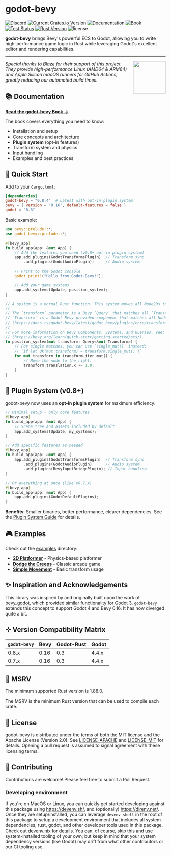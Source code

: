 # godot-bevy

[![Discord](https://img.shields.io/discord/1379465862800736258.svg?color=7289da&&logo=discord)](https://discord.gg/gqkeBsH93H)
[![Current Crates.io Version](https://img.shields.io/crates/v/godot-bevy.svg)](https://crates.io/crates/godot-bevy)
[![Documentation](https://img.shields.io/badge/docs-latest-blue)](https://docs.rs/godot-bevy/latest/godot_bevy/)
[![Book](https://img.shields.io/badge/book-read-green)](https://bytemeadow.github.io/godot-bevy)
[![Test Status](https://github.com/bytemeadow/godot-bevy/actions/workflows/ci.yml/badge.svg)](https://github.com/bytemeadow/godot-bevy/actions/workflows/ci.yml)
[![Rust Version](https://img.shields.io/badge/Rust-1.88.0+-blue)](https://releases.rs/docs/1.88.0)
![license](https://shields.io/badge/license-MIT%2FApache--2.0-blue)

**godot-bevy** brings Bevy's powerful ECS to Godot, allowing you to write high-performance game logic in Rust while leveraging Godot's excellent editor and rendering capabilities.

---

<div align="left" valign="middle">
<a href="https://runblaze.dev">
 <picture>
   <source media="(prefers-color-scheme: dark)" srcset="https://www.runblaze.dev/logo_dark.png">
   <img align="right" src="https://www.runblaze.dev/logo_light.png" height="102px"/>
 </picture>
</a>

<br style="display: none;"/>

_Special thanks to [Blaze](https://runblaze.dev) for their support of this project. They provide high-performance Linux (AMD64 & ARM64) and Apple Silicon macOS runners for GitHub Actions, greatly reducing our automated build times._

</div>

## 📚 Documentation

**[Read the godot-bevy Book →](https://bytemeadow.github.io/godot-bevy)**

The book covers everything you need to know:
- Installation and setup
- Core concepts and architecture
- **Plugin system** (opt-in features)
- Transform system and physics
- Input handling
- Examples and best practices

## 🚀 Quick Start

Add to your `Cargo.toml`:

```toml
[dependencies]
godot-bevy = "0.8.4"  # Latest with opt-in plugin system
bevy = { version = "0.16", default-features = false }
godot = "0.3"
```

Basic example:

```rust
use bevy::prelude::*;
use godot_bevy::prelude::*;

#[bevy_app]
fn build_app(app: &mut App) {
    // Add the features you need (v0.8+ opt-in plugin system)
    app.add_plugins(GodotTransformsPlugin)  // Transform sync
        .add_plugins(GodotAudioPlugin);     // Audio system

    // Print to the Godot console
    godot_print!("Hello from Godot-Bevy!");

    // Add your game systems
    app.add_systems(Update, position_system);
}

// A system is a normal Rust function. This system moves all Node2Ds to the right, such as Sprite2Ds.
//
// The `transform` parameter is a Bevy `Query` that matches all `Transform` components.
// `Transform` is a Godot-Bevy-provided component that matches all Node2Ds in the scene.
// (https://docs.rs/godot-bevy/latest/godot_bevy/plugins/core/transforms/struct.Transform.html)
//
// For more information on Bevy Components, Systems, and Queries, see:
// (https://bevy.org/learn/quick-start/getting-started/ecs/).
fn position_system(mut transform: Query<&mut Transform>) {
    // For single matches, you can use `single_mut()` instead:
    // `if let Ok(mut transform) = transform.single_mut() {`
    for mut transform in transform.iter_mut() {
        // Move the node to the right.
        transform.translation.x += 1.0;
    }
}

```

## 🔧 Plugin System (v0.8+)

godot-bevy now uses an **opt-in plugin system** for maximum efficiency:

```rust
// Minimal setup - only core features
#[bevy_app]
fn build_app(app: &mut App) {
    // Scene tree and assets included by default
    app.add_systems(Update, my_systems);
}

// Add specific features as needed
#[bevy_app]
fn build_app(app: &mut App) {
    app.add_plugins(GodotTransformsPlugin)  // Transform sync
        .add_plugins(GodotAudioPlugin)      // Audio system
        .add_plugins(BevyInputBridgePlugin); // Input handling
}

// Or everything at once (like v0.7.x)
#[bevy_app]
fn build_app(app: &mut App) {
    app.add_plugins(GodotDefaultPlugins);
}
```

**Benefits**: Smaller binaries, better performance, clearer dependencies. See the [Plugin System Guide](https://bytemeadow.github.io/godot-bevy/getting-started/plugins.html) for details.

## 🎮 Examples

Check out the [examples](./examples) directory:
- **[2D Platformer](./examples/platformer-2d)** - Physics-based platformer
- **[Dodge the Creeps](./examples/dodge-the-creeps-2d)** - Classic arcade game
- **[Simple Movement](./examples/simple-node2d-movement)** - Basic transform usage

## ✨ Inspiration and Acknowledgements

This library was inspired by and originally built upon the work of [bevy_godot](https://github.com/rand0m-cloud/bevy_godot), which provided similar functionality for Godot 3. `godot-bevy` extends this concept to support Godot 4 and Bevy 0.16. It has now diverged quite a bit.

## ⊹ Version Compatibility Matrix

| `godot-bevy` | Bevy | Godot-Rust | Godot |
|------------|------|------------|-------|
| 0.8.x      | 0.16 | 0.3      | 4.4.x |
| 0.7.x      | 0.16 | 0.3      | 4.4.x |

## 🦀 MSRV

The minimum supported Rust version is 1.88.0.

The MSRV is the minimum Rust version that can be used to compile each crate.

## 📕 License

godot-bevy is distributed under the terms of both the MIT license and the Apache License (Version 2.0).
See [LICENSE-APACHE](./LICENSE-APACHE) and [LICENSE-MIT](./LICENSE-MIT) for details. Opening a pull
request is assumed to signal agreement with these licensing terms.

## 🤝 Contributing

Contributions are welcome! Please feel free to submit a Pull Request.

### Developing environment

If you're on MacOS or Linux, you can quickly get started developing against this
package using https://devenv.sh/, and (optionally) https://direnv.net/. Once
they are setup/installed, you can leverage `devenv shell` in the root of this
package to setup a development environment that includes all system
dependencies, rust, godot, and other developer tools used in this package. Check
out [devenv.nix](./devenv.nix) for details. You can, of course, skip this and
use system-installed tooling of your own; but keep in mind that your system
dependency versions (like Godot) may drift from what other contributors or our
CI tooling use.
